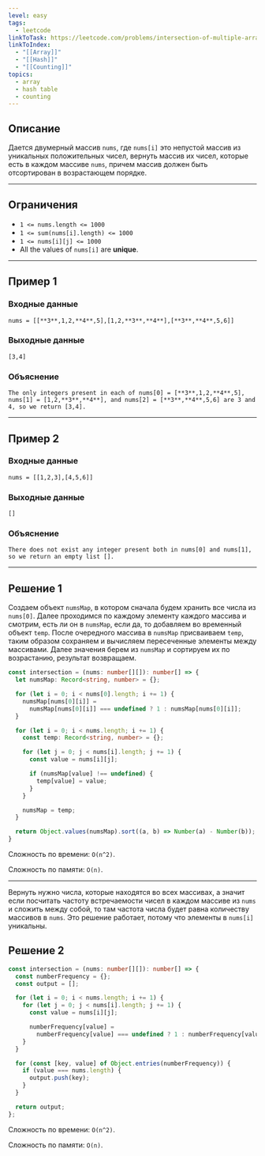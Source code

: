 ```yaml
---
level: easy
tags:
  - leetcode
linkToTask: https://leetcode.com/problems/intersection-of-multiple-arrays/
linkToIndex:
  - "[[Array]]"
  - "[[Hash]]"
  - "[[Counting]]"
topics:
  - array
  - hash table
  - counting
---
```

## Описание

Дается двумерный массив `nums`, где `nums[i]` это непустой массив из уникальных положительных чисел, вернуть массив их чисел, которые есть в каждом массиве `nums`, причем массив должен быть отсортирован в возрастающем порядке.

---
## Ограничения

- `1 <= nums.length <= 1000`
- `1 <= sum(nums[i].length) <= 1000`
- `1 <= nums[i][j] <= 1000`
- All the values of `nums[i]` are **unique**.

---
## Пример 1

### Входные данные

```
nums = [[**3**,1,2,**4**,5],[1,2,**3**,**4**],[**3**,**4**,5,6]]
```
### Выходные данные

```
[3,4]
```
### Объяснение

```
The only integers present in each of nums[0] = [**3**,1,2,**4**,5], nums[1] = [1,2,**3**,**4**], and nums[2] = [**3**,**4**,5,6] are 3 and 4, so we return [3,4].
```

---
## Пример 2

### Входные данные

```
nums = [[1,2,3],[4,5,6]]
```
### Выходные данные

```
[]
```
### Объяснение

```
There does not exist any integer present both in nums[0] and nums[1], so we return an empty list [].
```

---


## Решение 1

Создаем объект `numsMap`, в котором сначала будем хранить все числа из `nums[0]`.
Далее проходимся по каждому элементу каждого массива и смотрим, есть ли он в `numsMap`, если да, то добавляем во временный объект `temp`. После очередного массива в `numsMap` присваиваем `temp`, таким образом сохраняем и вычисляем пересеченные элементы между массивами.
Далее значения берем из `numsMap` и сортируем их по возрастанию, результат возвращаем.

```typescript
const intersection = (nums: number[][]): number[] => {
  let numsMap: Record<string, number> = {};

  for (let i = 0; i < nums[0].length; i += 1) {
    numsMap[nums[0][i]] =
      numsMap[nums[0][i]] === undefined ? 1 : numsMap[nums[0][i]];
  }

  for (let i = 0; i < nums.length; i += 1) {
    const temp: Record<string, number> = {};

    for (let j = 0; j < nums[i].length; j += 1) {
      const value = nums[i][j];

      if (numsMap[value] !== undefined) {
        temp[value] = value;
      }
    }

    numsMap = temp;
  }

  return Object.values(numsMap).sort((a, b) => Number(a) - Number(b));
}
```

Сложность по времени: `O(n^2)`.

Сложность по памяти: `O(n)`.

---

Вернуть нужно числа, которые находятся во всех массивах, а значит если посчитать частоту встречаемости чисел в каждом массиве из `nums` и сложить между собой, то там частота числа будет равна количеству массивов в `nums`. Это решение работает, потому что элементы в `nums[i]` уникальны.
## Решение 2

```typescript
const intersection = (nums: number[][]): number[] => {
  const numberFrequency = {};
  const output = [];

  for (let i = 0; i < nums.length; i += 1) {
    for (let j = 0; j < nums[i].length; j += 1) {
      const value = nums[i][j];

      numberFrequency[value] =
        numberFrequency[value] === undefined ? 1 : numberFrequency[value] + 1;
    }
  }

  for (const [key, value] of Object.entries(numberFrequency)) {
    if (value === nums.length) {
      output.push(key);
    }
  }

  return output;
};
```

Сложность по времени: `O(n^2)`.

Сложность по памяти: `O(n)`.